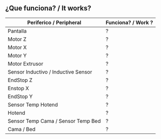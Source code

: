 ## ¿Que funciona? / It works?

| Periferico / Peripheral | Funciona? / Work ? | 
|---------------------------|-------------|
| Pantalla | ? |
| Motor Z | ? |
| Motor X  |	? |
| Motor Y |	?|
| Motor Extrusor | ? |
| Sensor Inductivo  / Inductive Sensor| ? |
| EndStop Z |	? |
| Enstop X |	? |
| EndStop Y|	? |
| Sensor Temp Hotend	| ? |
| Hotend |	? |
| Sensor Temp Cama / Sensor Temp Bed	| ? |
| Cama / Bed	| ? |
